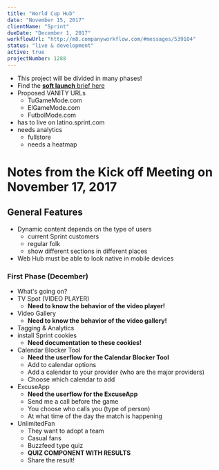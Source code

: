```yaml
---
title: "World Cup Hub"
date: "November 15, 2017"
clientName: "Sprint"
dueDate: "December 1, 2017"
workflowUrl: "http://m8.companyworkflow.com/#messages/539104"
status: "live & development"
active: true
projectNumber: 1288
---
```


* This project will be divided in many phases!
* Find the [**soft launch** brief here](https://docs.google.com/document/d/1DkHfy8xUeHPVV8YaGceBIWVlYmO_rBXUnlAV0VC-fB8)
* Proposed VANITY URLs
  * TuGameMode.com
  * ElGameMode.com
  * FutbolMode.com
* has to live on latino.sprint.com
* needs analytics
  * fullstore
  * needs a heatmap

# Notes from the Kick off Meeting on November 17, 2017

## General Features

* Dynamic content depends on the type of users
  * current Sprint customers
  * regular folk
  * show different sections in different places
* Web Hub must be able to look native in mobile devices

### First Phase (December)

* What's going on?
* TV Spot (VIDEO PLAYER)
  * **Need to know the behavior of the video player!**
* Video Gallery
  * **Need to know the behavior of the video gallery!**
* Tagging & Analytics
* install Sprint cookies
  * **Need documentation to these cookies!**
* Calendar Blocker Tool
  * **Need the userflow for the Calendar Blocker Tool**
  * Add to calendar options
  * Add a calendar to your provider (who are the major providers)
  * Choose which calendar to add
* ExcuseApp
  * **Need the userflow for the ExcuseApp**
  * Send me a call before the game
  * You choose who calls you (type of person)
  * At what time of the day the match is happening
* UnlimitedFan
  * They want to adopt a team
  * Casual fans
  * Buzzfeed type quiz
  * **QUIZ COMPONENT WITH RESULTS**
  * Share the result!
